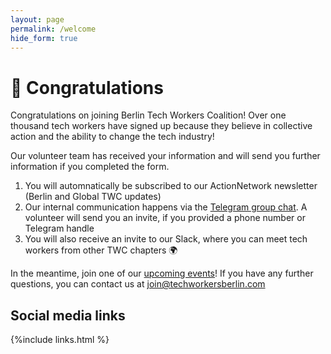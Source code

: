 ```yaml
---
layout: page
permalink: /welcome
hide_form: true
---
```


# 🎉 Congratulations

Congratulations on joining Berlin Tech Workers Coalition! Over one thousand tech workers have signed up because they believe in collective action and the ability to change the tech industry! 

Our volunteer team has received your information and will send you further information if you completed the form. 

1. You will automnatically be subscribed to our ActionNetwork newsletter (Berlin and Global TWC updates)
2. Our internal communication happens via the [Telegram group chat](https://t.me/+-7rD_lN0tP1kNjNi). A volunteer will send you an invite, if you provided a phone number or Telegram handle
3. You will also receive an invite to our Slack, where you can meet tech workers from other TWC chapters 🌍 

In the meantime, join one of our [upcoming events](/events)! If you have any further questions, you can contact us at join@techworkersberlin.com 

## Social media links
{%include links.html %} 


